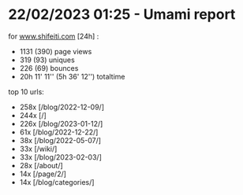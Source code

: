 # 22/02/2023 01:25 - Umami report
for www.shifeiti.com [24h] :

 - 1131 (390) page views
 - 319 (93) uniques
 - 226 (69) bounces
 - 20h 11' 11'' (5h 36' 12'') totaltime


top 10 urls:
 - 258x [/blog/2022-12-09/]
 - 244x [/]
 - 226x [/blog/2023-01-12/]
 - 61x [/blog/2022-12-22/]
 - 38x [/blog/2022-05-07/]
 - 33x [/wiki/]
 - 33x [/blog/2023-02-03/]
 - 28x [/about/]
 - 14x [/page/2/]
 - 14x [/blog/categories/]


